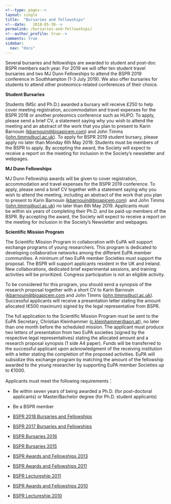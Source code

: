 ```yaml
---
<!--type: pages-->
layout: single
title:  "Bursaries and fellowships"
<!--date:   2018-05-30-->
permalink: /bursaries-and-fellowships/
<!--author_profile: true-->
comments: true
sidebar:
  nav: "docs"
---
```



Several bursaries and fellowships are awarded to student and post-doc BSPR members each year. For 2019 we will offer ten student travel bursaries and two MJ Dunn Fellowships to attend the BSPR 2019 conference in Southhampton (1-3 July 2019). We also offer bursaries for students to attend other proteomics-related conferences of their choice.


**Student Bursaries**

Students (MSc and Ph.D.) awarded a bursary will receive £250 to help cover meeting registration, accommodation and travel expenses for the BSPR 2018 or another proteomics conference such as HUPO. To apply, please send a brief CV, a statement saying why you wish to attend the meeting and an abstract of the work that you plan to present to Karin Barnouin (kbarnouin@bioapicem.com) and John Timms (john.timms@ucl.ac.uk). To apply for BSPR 2019 student bursary, please apply no later than Monday 6th May 2019. Students must be members of the BSPR to apply. By accepting the award, the Society will expect to receive a report on the meeting for inclusion in the Society’s newsletter and webpages.

**MJ Dunn Fellowships**

MJ Dunn Fellowship awards will be given to cover registration, accommodation and travel expenses for the BSPR 2019 conference. To apply, please send a brief CV together with a statement saying why you wish to attend the meeting, including an abstract of the work that you plan to present to Karin Barnouin (kbarnouin@bioapicem.com)  and John Timms (john.timms@ucl.ac.uk) no later than 6th May 2019. Applicants must be within six years of completing their Ph.D. and be paid-up members of the BSPR. By accepting the award, the Society will expect to receive a report on the meeting for inclusion in the Society’s Newsletter and webpages.



**Scientific Mission Program**

The Scientific Mission Program in collaboration with EuPA will support exchange programs of young researchers. This program is dedicated to developing collaborative networks among the different EuPA member communities. A minimum of two EuPA member Societies must support the proposal. The BSPR will support applicants resident in the UK and Ireland. New collaborations, dedicated brief experimental sessions, and training activities will be prioritized. Congress participation is not an eligible activity.


To be considered for this program, you should send a synopsis of the research proposal together with a short CV to Karin Barnouin (kbarnouin@bioapicem.com and John Timms (john.timms@ucl.ac.uk). Successful applicants will receive a presentation letter stating the amount allocated (€500 maximum) signed by the legal representative from BSPR.


The full application to the Scientific Mission Program must be sent to the EuPA Secretary, Christian Kleinhammer (c.kleinhammer@aon.at), no later than one month before the scheduled mission. The applicant must produce two letters of presentation from two EuPA societies (signed by the respective legal representatives) stating the allocated amount and a research proposal synopsis (1 side A4 paper). Funds will be transferred to the successful applicant upon acknowledgment of the receiving institution with a letter stating the completion of the proposed activities. EuPA will subsidize this exchange program by matching the amount of the fellowship awarded to the young researcher by supporting EuPA member Societies up to €1000.



Applicants must meet the following requirements：

- Be within seven years of being awarded a Ph.D. (for post-doctoral applicants) or Master/Bachelor degree (for Ph.D. student applicants)
- Be a BSPR member



- [BSPR 2018 Bursaries and Fellowships]({{site.baseurl}}/bspr-2018-bursaries-and-fellowships)
- [BSPR 2017 Bursaries and Fellowships]({{site.baseurl}}/bspr-2017-bursaries-and-fellowships)
- [BSPR Bursaries 2016]({{site.baseurl}}/bspr-bursaries-2016)
- [BSPR Bursaries 2015]({{site.baseurl}}/bspr-bursaries-2015)
- [BSPR Awards and Fellowships 2013]({{site.baseurl}}/sbspr-awards-and-fellowships-2013 )
- [BSPR Awards and Fellowships 2011]({{site.baseurl}}//bspr-awards-and-fellowships-2011 )
- [BSPR Lectureship 2011]({{site.baseurl}}/bspr-lectureship-2011 )
- [BSPR Awards and Fellowships 2010]({{site.baseurl}}/bspr-awards-and-fellowships-2010 )
- [BSPR Lectureship 2010]({{site.baseurl}}/bspr-lectureship-2010 )
